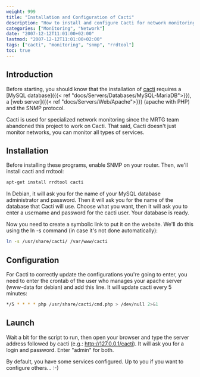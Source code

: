 ```yaml
---
weight: 999
title: "Installation and Configuration of Cacti"
description: "How to install and configure Cacti for network monitoring"
categories: ["Monitoring", "Network"]
date: "2007-12-12T11:01:00+02:00"
lastmod: "2007-12-12T11:01:00+02:00"
tags: ["cacti", "monitoring", "snmp", "rrdtool"]
toc: true
---
```


## Introduction

Before starting, you should know that the installation of [cacti](https://cacti.net/) requires a [MySQL database]({{< ref "docs/Servers/Databases/MySQL-MariaDB">}}), a [web server]({{< ref "docs/Servers/Web/Apache">}}) (apache with PHP) and the SNMP protocol.

Cacti is used for specialized network monitoring since the MRTG team abandoned this project to work on Cacti. That said, Cacti doesn't just monitor networks, you can monitor all types of services.

## Installation

Before installing these programs, enable SNMP on your router. Then, we'll install cacti and rrdtool:

```bash
apt-get install rrdtool cacti
```

In Debian, it will ask you for the name of your MySQL database administrator and password. Then it will ask you for the name of the database that Cacti will use. Choose what you want, then it will ask you to enter a username and password for the cacti user. Your database is ready.

Now you need to create a symbolic link to put it on the website. We'll do this using the ln -s command (in case it's not done automatically):

```bash
ln -s /usr/share/cacti/ /var/www/cacti
```

## Configuration

For Cacti to correctly update the configurations you're going to enter, you need to enter the crontab of the user who manages your apache server (www-data for debian) and add this line. It will update cacti every 5 minutes:

```bash
*/5 * * * * php /usr/share/cacti/cmd.php > /dev/null 2>&1
```

## Launch

Wait a bit for the script to run, then open your browser and type the server address followed by cacti (e.g.: http://127.0.0.1/cacti). It will ask you for a login and password. Enter "admin" for both.

By default, you have some services configured. Up to you if you want to configure others... :-)

